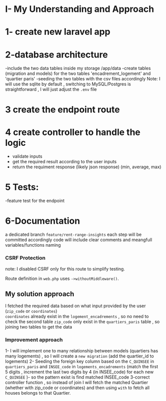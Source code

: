 # I- My Understanding and Approach

# 1- create new laravel app

# 2-database architecture

-include the two data tables inside my storage /app/data
-create tables (migration and models) for the two tables 'encadrement_logement' and 'quartier paris'
-seeding the two tables with the csv files accordingly
Note: I will use the sqlite by default , switching to MySQL/Postgres is straightforward , I will just adjust the `.env` file

# 3 create the endpoint route

# 4 create controller to handle the logic

-   validate inputs
-   get the required result according to the user inputs
-   return the requiment response (likely json response) (min, average, max)

# 5 Tests:

-feature test for the endpoint 

# 6-Documentation

a dedicated branch `feature/rent-range-insights`
each step will be committed accordingly
code will include clear comments and meangfull variables/functions naming

### CSRF Protection

note: I disabled  CSRF only for this route to simplify testing.

Route definition in `web.php` uses `->withoutMiddleware()`.


## My solution approach
I fetched the required data based on what input provided by the user (`zip_code` or `coordinates`)  
`coordinates` already exist in the   `logement_encadrements` , so no need to check the second table
`zip_code` only exist in the `quartiers_paris` table , so joining two tables to get the data


### Improvement approach

1- I will implement one to many relationship between models (quartiers has many logements) , so I will create a `new migration` (add the quartier_id to logements) 
2- Seeding the foreign key column based on the `C_QUINSEE` in `quartiers_paris` and `INSEE_code` in `logements_encadrements` (match the first 5 digits , increment the last two digits by 4 (in INSEE_code) for each new `C_QUINSEE`  )- so the pattern exist is find matched INSEE_code 
3-correct controller function , so instead of join I will fetch the matched Quartier (whether with zip_code or coordinates) and then using `with` to fetch all houses belongs to that Quartier.
